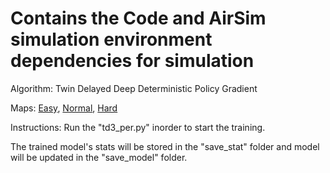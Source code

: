 # Contains the Code and AirSim simulation environment dependencies for simulation

Algorithm: Twin Delayed Deep Deterministic Policy Gradient

Maps: [Easy](https://drive.google.com/file/d/1LigXGvDj0XZvgkffqBwe8XRWRmzMR93P/view?usp=sharing), [Normal](https://drive.google.com/file/d/1KtiHr_qpw37qq3PPiAKzLN9THm2aQZOU/view?usp=sharing), [Hard](https://drive.google.com/file/d/110mekUMdnYr5wNaEGVbsSZpwty12knzX/view?usp=sharing)

Instructions: Run the "td3_per.py" inorder to start the training.

The trained model's stats will be stored in the "save_stat" folder and model will be updated in the "save_model" folder.
